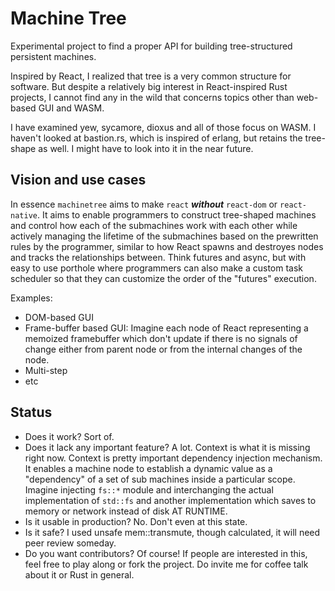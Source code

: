 # Machine Tree

Experimental project to find a proper API for building tree-structured persistent machines.

Inspired by React, I realized that tree is a very common structure for software. But despite a relatively big interest in React-inspired Rust projects, I cannot find any in the wild that concerns topics other than web-based GUI and WASM.

I have examined yew, sycamore, dioxus and all of those focus on WASM. I haven't looked at bastion.rs, which is inspired of erlang, but retains the tree-shape as well. I might have to look into it in the near future.

## Vision and use cases

In essence `machinetree` aims to make `react` ***without*** `react-dom` or `react-native`. It aims to enable programmers to construct tree-shaped machines and control how each of the submachines work with each other while actively managing the lifetime of the submachines based on the prewritten rules by the programmer, similar to how React spawns and destroyes nodes and tracks the relationships between. Think futures and async, but with easy to use porthole where programmers can also make a custom task scheduler so that they can customize the order of the "futures" execution.

Examples:
- DOM-based GUI
- Frame-buffer based GUI: Imagine each node of React representing a memoized framebuffer which don't update if there is no signals of change either from parent node or from the internal changes of the node.
- Multi-step 
- etc

## Status

- Does it work? Sort of.
- Does it lack any important feature? A lot. Context is what it is missing right now. Context is pretty important dependency injection mechanism. It enables a machine node to establish a dynamic value as a "dependency" of a set of sub machines inside a particular scope. Imagine injecting `fs::*` module and interchanging the actual implementation of `std::fs` and another implementation which saves to memory or network instead of disk AT RUNTIME.
- Is it usable in production? No. Don't even at this state.
- Is it safe? I used unsafe mem::transmute, though calculated, it will need peer review someday.
- Do you want contributors? Of course! If people are interested in this, feel free to play along or fork the project. Do invite me for coffee talk about it or Rust in general.
